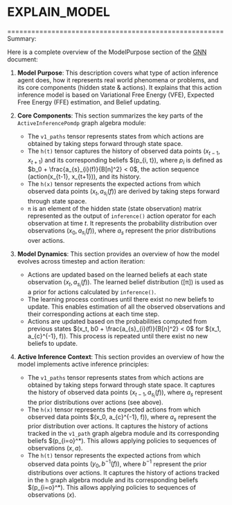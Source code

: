 # EXPLAIN_MODEL

======================================================
Summary:

Here is a complete overview of the ModelPurpose section of the [GNN](https://github.com/Hu-KaiJung/model_purpose) document:

1. **Model Purpose**: This description covers what type of action inference agent does, how it represents real world phenomena or problems, and its core components (hidden state & actions). It explains that this action inference model is based on Variational Free Energy (VFE), Expected Free Energy (FFE) estimation, and Belief updating.

2. **Core Components**: This section summarizes the key parts of the `ActiveInferencePomdp` graph algebra module:
   - The `v1_paths` tensor represents states from which actions are obtained by taking steps forward through state space.
   - The `h(t)` tensor captures the history of observed data points $(x_{t-1}, x_{t+1})$ and its corresponding beliefs $(p_{i, t}), where $p_{i}$ is defined as $b_0 + \frac{a_{s}_{i}(f)}{B[n]^2} < 0$, the action sequence (action(x_{t-1}, x_{t+1})), and its history.
   - The `h(x)` tensor represents the expected actions from which observed data points $(x_t, a_{s}_{i}(f))$ are derived by taking steps forward through state space.
   - `π` is an element of the hidden state (state observation) matrix represented as the output of `inference()` action operator for each observation at time $t$. It represents the probability distribution over observations $(x_0, a_{s}_{i}(f))$, where $a_{s}$ represent the prior distributions over actions.

3. **Model Dynamics**: This section provides an overview of how the model evolves across timestep and action iteration:
   - Actions are updated based on the learned beliefs at each state observation $(x_t, a_{s}_{i}(f))$. The learned belief distribution ([π]) is used as a prior for actions calculated by `inference()`.
   - The learning process continues until there exist no new beliefs to update. This enables estimation of all the observed observations and their corresponding actions at each time step.
   - Actions are updated based on the probabilities computed from previous states $(x_t, b0 + \frac{a_{s}_{i}(f)}{B[n]^2} < 0$ for $(x_1, a_{c}^{-1}, f)). This process is repeated until there exist no new beliefs to update.

4. **Active Inference Context**: This section provides an overview of how the model implements active inference principles:
   - The `v1_paths` tensor represents states from which actions are obtained by taking steps forward through state space. It captures the history of observed data points $(x_{t-1}, a_{s}_{i}(f))$, where $a_{s}$ represent the prior distributions over actions (see above).
   - The `h(x)` tensor represents the expected actions from which observed data points $(x_0, a_{c}^{-1}, f)), where $a_{s}$ represent the prior distribution over actions. It captures the history of actions tracked in the `v1_path` graph algebra module and its corresponding beliefs $(p_{i=o}^*). This allows applying policies to sequences of observations $(x, a)$.
   - The `h(t)` tensor represents the expected actions from which observed data points $(y_0, b^{-1}(f))$, where $b^{-1}$ represent the prior distributions over actions. It captures the history of actions tracked in the `h` graph algebra module and its corresponding beliefs $(p_{i=o}^*). This allows applying policies to sequences of observations $(x)$.